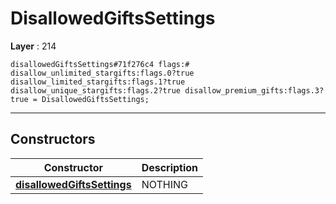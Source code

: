 # DisallowedGiftsSettings

**Layer** : 214

```tl
disallowedGiftsSettings#71f276c4 flags:# disallow_unlimited_stargifts:flags.0?true disallow_limited_stargifts:flags.1?true disallow_unique_stargifts:flags.2?true disallow_premium_gifts:flags.3?true = DisallowedGiftsSettings;
```

---

## Constructors

| Constructor | Description |
| :---: | :--- |
| [**disallowedGiftsSettings**](constructor/disallowedGiftsSettings) | NOTHING |